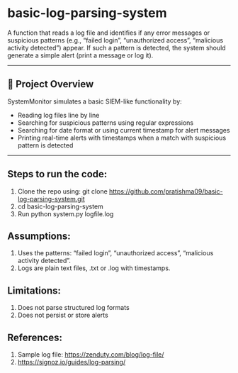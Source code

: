 # basic-log-parsing-system
A function that reads a log file and identifies if any error messages or suspicious patterns (e.g., “failed login”, “unauthorized access”, “malicious activity detected”) appear. If such a pattern is detected, the system should generate a simple alert (print a message or log it).

---
## 🚀 Project Overview

SystemMonitor simulates a basic SIEM-like functionality by:
- Reading log files line by line
- Searching for suspicious patterns using regular expressions
- Searching for date format or using current timestamp for alert messages
- Printing real-time alerts with timestamps when a match with suspicious pattern is detected
---

## Steps to run the code:
1. Clone the repo using: git clone https://github.com/pratishma09/basic-log-parsing-system.git
2. cd basic-log-parsing-system
3. Run python system.py logfile.log

## Assumptions:
1. Uses the patterns: “failed login”, “unauthorized access”, “malicious activity detected”.
2. Logs are plain text files, .txt or .log with timestamps.

## Limitations:
1. Does not parse structured log formats
2. Does not persist or store alerts

## References:
1. Sample log file: https://zenduty.com/blog/log-file/
2. https://signoz.io/guides/log-parsing/